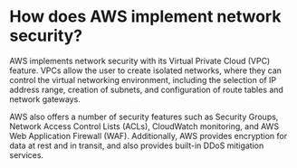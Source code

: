 # How does AWS implement network security?

AWS implements network security with its Virtual Private Cloud (VPC) feature. VPCs allow the user to create isolated networks, where they can control the virtual networking environment, including the selection of IP address range, creation of subnets, and configuration of route tables and network gateways.&#x20;

AWS also offers a number of security features such as Security Groups, Network Access Control Lists (ACLs), CloudWatch monitoring, and AWS Web Application Firewall (WAF). Additionally, AWS provides encryption for data at rest and in transit, and also provides built-in DDoS mitigation services.
